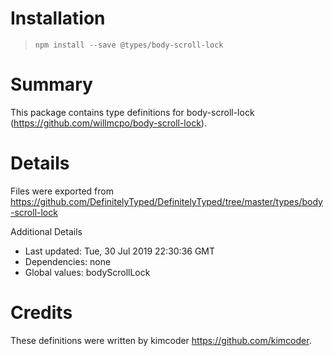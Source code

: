# Installation
> `npm install --save @types/body-scroll-lock`

# Summary
This package contains type definitions for body-scroll-lock (https://github.com/willmcpo/body-scroll-lock).

# Details
Files were exported from https://github.com/DefinitelyTyped/DefinitelyTyped/tree/master/types/body-scroll-lock

Additional Details
 * Last updated: Tue, 30 Jul 2019 22:30:36 GMT
 * Dependencies: none
 * Global values: bodyScrollLock

# Credits
These definitions were written by kimcoder <https://github.com/kimcoder>.
